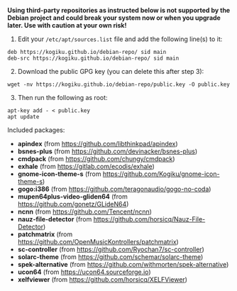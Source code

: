 **Using third-party repositories as instructed below is not supported by the Debian project and could break your system now or when you upgrade later. Use with caution at your own risk!**
1. Edit your `/etc/apt/sources.list` file and add the following line(s) to it:
```
deb https://kogiku.github.io/debian-repo/ sid main
deb-src https://kogiku.github.io/debian-repo/ sid main
```
2. Download the public GPG key (you can delete this after step 3):
```
wget -nv https://kogiku.github.io/debian-repo/public.key -O public.key
```
3. Then run the following as root:
```
apt-key add - < public.key
apt update
```
Included packages:
 * **apindex** (from https://github.com/libthinkpad/apindex)
 * **bsnes-plus** (from https://github.com/devinacker/bsnes-plus)
 * **cmdpack** (from https://github.com/chungy/cmdpack)
 * **exhale** (from https://gitlab.com/ecodis/exhale)
 * **gnome-icon-theme-s** (from https://github.com/Kogiku/gnome-icon-theme-s)
 * **gogo:i386** (from https://github.com/teragonaudio/gogo-no-coda)
 * **mupen64plus-video-gliden64** (from https://github.com/gonetz/GLideN64)
 * **ncnn** (from https://github.com/Tencent/ncnn)
 * **nauz-file-detector** (from https://github.com/horsicq/Nauz-File-Detector)
 * **patchmatrix** (from https://github.com/OpenMusicKontrollers/patchmatrix)
 * **sc-controller** (from https://github.com/Ryochan7/sc-controller)
 * **solarc-theme** (from https://github.com/schemar/solarc-theme)
 * **spek-alternative** (from https://github.com/withmorten/spek-alternative)
 * **ucon64** (from https://ucon64.sourceforge.io)
 * **xelfviewer** (from https://github.com/horsicq/XELFViewer)
